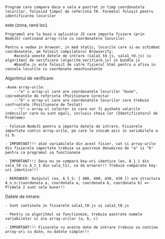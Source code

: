 	Program care compara daca o sala a pastrat in timp coordonatele locurilor, folosind timpul de referinta T0. Formatul folosit pentru identificarea locurilor
este (zona, rand loc).

	Programul are la baza o aplicatie JS care importa fisiere (prin NodeJS) continand array-rile cu coordonatele locurilor.

	Pentru a vedea in browser, in mod static, locurile care si-au schimbat coordonatele, am folosit compilatorul Browserify:
		#acesta uneste datele de intrare (sala1_t0.js, sala1_t0.js) cu algoritmul de verificare (algoritm_verifiare.js) in bundle.js
		#bundle.js este folosit de catre fisierul html pentru a afisa in consola locurile cu coordonate neechivalente


Algoritmul de verificare:

	-Avem array-urile: 
		--"a" = array-ul care are coordonatele locurilor "bune", coorodnatele de referinta (Pozitionare Corecta)
		--"b" = array-ul care are coordonatele locurilor care trebuie confruntate (Pozitionare de Testat)
		--"c" = array-ul colector in care vor fi pushate valorile indecsilor care nu sunt egali, inclusiv cheia lor (Identificatorul de Probleme)

	- Folosim NodeJS pentru a importa datele de intrare. Fisierele importate contin array-urile, pe care le stocam aici in variabilele a si b.
	
	- IMPORTANT!!! atat variabilele din acest fisier, cat si array-urile din fisierele importate trebuie sa pastreze denumirea de "a" si "b" pentru ca programul sa functioneze

	- IMPORTANT!!! Daca nu se compara key-uri identice (ex, A_1_1 din sala_t0 cu A_1_1 din sala_t1), va da eroare!!! Trebuie comparate key-uri identice!!! 
	
	- REMINDER: Outputul (ex, A_5_5: [ 400, 400, 430, 430 ]) are structura A_n_n:[coordonata a, coordonata a, coordonata b, coordonata b] => Primele 2 sunt cele bune!!!


Datele de intrare:
	
	- Sunt continute in fisierele sala1_t0.js si sala1_t0.js

	- Pentru ca algoritmul sa functioneze, trebuie pastrate numele variabilelor si ale array-urilor (a, b, c)

	- IMPORTANT!!! Fisierele cu aceste date de intrare trebuie sa contina array-uri cu date, nu datele simple!!!

